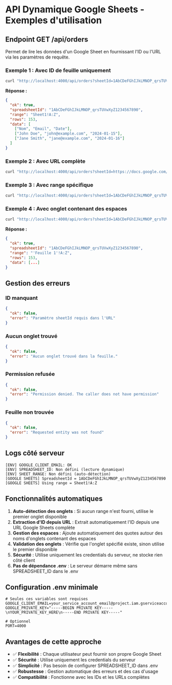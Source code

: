 # API Dynamique Google Sheets - Exemples d'utilisation

## Endpoint GET /api/orders

Permet de lire les données d'un Google Sheet en fournissant l'ID ou l'URL via les paramètres de requête.

### Exemple 1 : Avec ID de feuille uniquement

```bash
curl "http://localhost:4000/api/orders?sheetId=1AbCDeFGhIJkLMNOP_qrsTUVwXyZ1234567890"
```

**Réponse :**
```json
{
  "ok": true,
  "spreadsheetId": "1AbCDeFGhIJkLMNOP_qrsTUVwXyZ1234567890",
  "range": "Sheet1!A:Z",
  "rows": 153,
  "data": [
    ["Nom", "Email", "Date"],
    ["John Doe", "john@example.com", "2024-01-15"],
    ["Jane Smith", "jane@example.com", "2024-01-16"]
  ]
}
```

### Exemple 2 : Avec URL complète

```bash
curl "http://localhost:4000/api/orders?sheetId=https://docs.google.com/spreadsheets/d/1AbCDeFGhIJkLMNOP_qrsTUVwXyZ1234567890/edit#gid=0"
```

### Exemple 3 : Avec range spécifique

```bash
curl "http://localhost:4000/api/orders?sheetId=1AbCDeFGhIJkLMNOP_qrsTUVwXyZ1234567890&range=Sheet1!A1:C10"
```

### Exemple 4 : Avec onglet contenant des espaces

```bash
curl "http://localhost:4000/api/orders?sheetId=1AbCDeFGhIJkLMNOP_qrsTUVwXyZ1234567890&range=Feuille 1!A:Z"
```

**Réponse :**
```json
{
  "ok": true,
  "spreadsheetId": "1AbCDeFGhIJkLMNOP_qrsTUVwXyZ1234567890",
  "range": "'Feuille 1'!A:Z",
  "rows": 153,
  "data": [...]
}
```

## Gestion des erreurs

### ID manquant
```json
{
  "ok": false,
  "error": "Paramètre sheetId requis dans l'URL"
}
```

### Aucun onglet trouvé
```json
{
  "ok": false,
  "error": "Aucun onglet trouvé dans la feuille."
}
```

### Permission refusée
```json
{
  "ok": false,
  "error": "Permission denied. The caller does not have permission"
}
```

### Feuille non trouvée
```json
{
  "ok": false,
  "error": "Requested entity was not found"
}
```

## Logs côté serveur

```
[ENV] GOOGLE_CLIENT_EMAIL: OK
[ENV] SPREADSHEET_ID: Non défini (lecture dynamique)
[ENV] SHEET_RANGE: Non défini (auto-détection)
[GOOGLE SHEETS] SpreadsheetId = 1AbCDeFGhIJkLMNOP_qrsTUVwXyZ1234567890
[GOOGLE SHEETS] Using range = Sheet1!A:Z
```

## Fonctionnalités automatiques

1. **Auto-détection des onglets** : Si aucun range n'est fourni, utilise le premier onglet disponible
2. **Extraction d'ID depuis URL** : Extrait automatiquement l'ID depuis une URL Google Sheets complète
3. **Gestion des espaces** : Ajoute automatiquement des quotes autour des noms d'onglets contenant des espaces
4. **Validation des onglets** : Vérifie que l'onglet spécifié existe, sinon utilise le premier disponible
5. **Sécurité** : Utilise uniquement les credentials du serveur, ne stocke rien côté client
6. **Pas de dépendance .env** : Le serveur démarre même sans SPREADSHEET_ID dans le .env

## Configuration .env minimale

```env
# Seules ces variables sont requises
GOOGLE_CLIENT_EMAIL=your_service_account_email@project.iam.gserviceaccount.com
GOOGLE_PRIVATE_KEY="-----BEGIN PRIVATE KEY-----\nYOUR_PRIVATE_KEY_HERE\n-----END PRIVATE KEY-----"

# Optionnel
PORT=4000
```

## Avantages de cette approche

- ✅ **Flexibilité** : Chaque utilisateur peut fournir son propre Google Sheet
- ✅ **Sécurité** : Utilise uniquement les credentials du serveur
- ✅ **Simplicité** : Pas besoin de configurer SPREADSHEET_ID dans .env
- ✅ **Robustesse** : Gestion automatique des erreurs et des cas d'usage
- ✅ **Compatibilité** : Fonctionne avec les IDs et les URLs complètes
